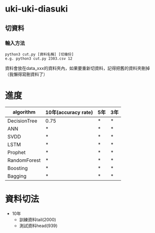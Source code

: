 # uki-uki-diasuki
## 切資料
### 輸入方法
```
python3 cut.py [資料名稱] [切幾份]
e.g. python3 cut.py 2303.csv 12
```
資料會放在data_xxx的資料夾內，如果要重新切資料，記得把舊的資料夾刪掉（我懶得寫刪資料了）

# 進度
algorithm|10年(accuracy rate)|5年|3年|
---------|----|---|---|
DecisionTree|0.75|*|*|
ANN|*|*|*|
SVDD|*|*|*|
LSTM|*|*|*|
Prophet|*|*|*|
RandomForest|*|*|*|
Boosting|*|*|*|
Bagging|*|*|*|

# 資料切法
* 10年
  * 訓練資料tail(2000)
  * 測試資料head(939)
